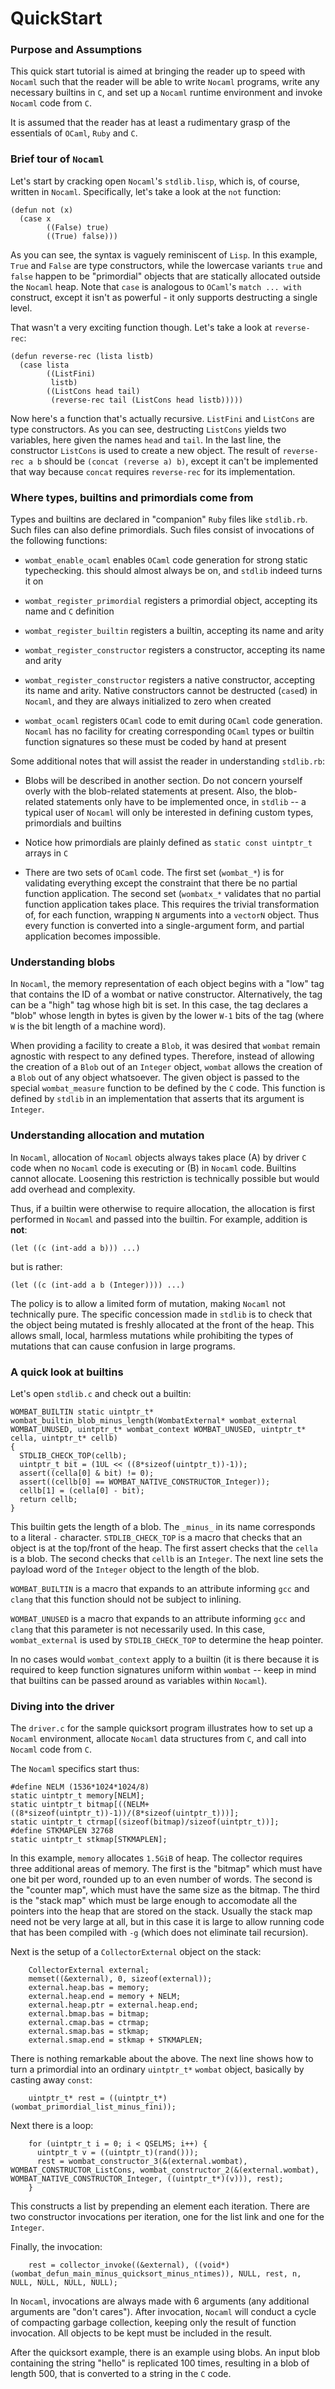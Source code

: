# QuickStart

### Purpose and Assumptions

This quick start tutorial is aimed at bringing the reader up to speed
with `Nocaml` such that the reader will be able to write `Nocaml`
programs, write any necessary builtins in `C`, and set up a `Nocaml`
runtime environment and invoke `Nocaml` code from `C`.

It is assumed that the reader has at least a rudimentary grasp of the
essentials of `OCaml`, `Ruby` and `C`.

### Brief tour of `Nocaml`

Let's start by cracking open `Nocaml`'s `stdlib.lisp`, which is, of
course, written in `Nocaml`. Specifically, let's take a look at the
`not` function:

```
(defun not (x)
  (case x
        ((False) true)
        ((True) false)))
```

As you can see, the syntax is vaguely reminiscent of `Lisp`. In this
example, `True` and `False` are type constructors, while the lowercase
variants `true` and `false` happen to be "primordial" objects that are
statically allocated outside the `Nocaml` heap. Note that `case` is
analogous to `OCaml`'s `match ... with` construct, except it isn't as
powerful - it only supports destructing a single level.

That wasn't a very exciting function though. Let's take a look at
`reverse-rec`:

```
(defun reverse-rec (lista listb)
  (case lista
        ((ListFini)
         listb)
        ((ListCons head tail)
         (reverse-rec tail (ListCons head listb)))))
```

Now here's a function that's actually recursive. `ListFini` and
`ListCons` are type constructors. As you can see, destructing
`ListCons` yields two variables, here given the names `head` and
`tail`. In the last line, the constructor `ListCons` is used to create
a new object. The result of `reverse-rec a b` should be `(concat
(reverse a) b)`, except it can't be implemented that way because
`concat` requires `reverse-rec` for its implementation.

### Where types, builtins and primordials come from

Types and builtins are declared in "companion" `Ruby` files like
`stdlib.rb`. Such files can also define primordials. Such files
consist of invocations of the following functions:

* `wombat_enable_ocaml` enables `OCaml` code generation for strong
  static typechecking. this should almost always be on, and `stdlib`
  indeed turns it on

* `wombat_register_primordial` registers a primordial object,
  accepting its name and `C` definition

* `wombat_register_builtin` registers a builtin, accepting its name
  and arity

* `wombat_register_constructor` registers a constructor, accepting its
  name and arity

* `wombat_register_constructor` registers a native constructor,
  accepting its name and arity. Native constructors cannot be
  destructed (`case`d) in `Nocaml`, and they are always initialized to
  zero when created

* `wombat_ocaml` registers `OCaml` code to emit during `OCaml` code
  generation. `Nocaml` has no facility for creating corresponding
  `OCaml` types or builtin function signatures so these must be coded
  by hand at present

Some additional notes that will assist the reader in understanding
`stdlib.rb`:

* Blobs will be described in another section. Do not concern yourself
  overly with the blob-related statements at present. Also, the
  blob-related statements only have to be implemented once, in
  `stdlib` -- a typical user of `Nocaml` will only be interested in
  defining custom types, primordials and builtins

* Notice how primordials are plainly defined as `static const
  uintptr_t` arrays in `C`

* There are two sets of `OCaml` code. The first set (`wombat_*`) is
  for validating everything except the constraint that there be no
  partial function application. The second set (`wombatx_*` validates
  that no partial function application takes place. This requires the
  trivial transformation of, for each function, wrapping `N` arguments
  into a `vectorN` object. Thus every function is converted into a
  single-argument form, and partial application becomes
  impossible.

### Understanding blobs

In `Nocaml`, the memory representation of each object begins with a
"low" tag that contains the ID of a wombat or native
constructor. Alternatively, the tag can be a "high" tag whose high bit
is set. In this case, the tag declares a "blob" whose length in bytes
is given by the lower `W-1` bits of the tag (where `W` is the bit
length of a machine word).

When providing a facility to create a `Blob`, it was desired that
`wombat` remain agnostic with respect to any defined types. Therefore,
instead of allowing the creation of a `Blob` out of an `Integer`
object, `wombat` allows the creation of a `Blob` out of any object
whatsoever. The given object is passed to the special `wombat_measure`
function to be defined by the `C` code. This function is defined by
`stdlib` in an implementation that asserts that its argument is
`Integer`.

### Understanding allocation and mutation

In `Nocaml`, allocation of `Nocaml` objects always takes place (A) by
driver `C` code when no `Nocaml` code is executing or (B) in `Nocaml`
code. Builtins cannot allocate. Loosening this restriction is
technically possible but would add overhead and complexity.

Thus, if a builtin were otherwise to require allocation, the
allocation is first performed in `Nocaml` and passed into the
builtin. For example, addition is **not**:

```
(let ((c (int-add a b))) ...)
```

but is rather:

```
(let ((c (int-add a b (Integer)))) ...)
```

The policy is to allow a limited form of mutation, making `Nocaml` not
technically pure. The specific concession made in `stdlib` is to check
that the object being mutated is freshly allocated at the front of the
heap. This allows small, local, harmless mutations while prohibiting
the types of mutations that can cause confusion in large programs.

### A quick look at builtins

Let's open `stdlib.c` and check out a builtin:

```
WOMBAT_BUILTIN static uintptr_t* wombat_builtin_blob_minus_length(WombatExternal* wombat_external WOMBAT_UNUSED, uintptr_t* wombat_context WOMBAT_UNUSED, uintptr_t* cella, uintptr_t* cellb)
{
  STDLIB_CHECK_TOP(cellb);
  uintptr_t bit = (1UL << ((8*sizeof(uintptr_t))-1));
  assert((cella[0] & bit) != 0);
  assert((cellb[0] == WOMBAT_NATIVE_CONSTRUCTOR_Integer));
  cellb[1] = (cella[0] - bit);
  return cellb;
}
```

This builtin gets the length of a blob. The `_minus_` in its name
corresponds to a literal `-` character. `STDLIB_CHECK_TOP` is a macro
that checks that an object is at the top/front of the heap. The first
assert checks that the `cella` is a blob. The second checks that
`cellb` is an `Integer`. The next line sets the payload word of the
`Integer` object to the length of the blob.

`WOMBAT_BUILTIN` is a macro that expands to an attribute informing
`gcc` and `clang` that this function should not be subject to
inlining.

`WOMBAT_UNUSED` is a macro that expands to an attribute informing
`gcc` and `clang` that this parameter is not necessarily used. In this
case, `wombat_external` is used by `STDLIB_CHECK_TOP` to determine the
heap pointer.

In no cases would `wombat_context` apply to a builtin (it is there
because it is required to keep function signatures uniform within
`wombat` -- keep in mind that builtins can be passed around as
variables within `Nocaml`).

### Diving into the driver

The `driver.c` for the sample quicksort program illustrates how to set
up a `Nocaml` environment, allocate `Nocaml` data structures from `C`,
and call into `Nocaml` code from `C`.

The `Nocaml` specifics start thus:

```
#define NELM (1536*1024*1024/8)
static uintptr_t memory[NELM];
static uintptr_t bitmap[((NELM+((8*sizeof(uintptr_t))-1))/(8*sizeof(uintptr_t)))];
static uintptr_t ctrmap[(sizeof(bitmap)/sizeof(uintptr_t))];
#define STKMAPLEN 32768
static uintptr_t stkmap[STKMAPLEN];
```

In this example, `memory` allocates `1.5GiB` of heap. The collector
requires three additional areas of memory. The first is the "bitmap"
which must have one bit per word, rounded up to an even number of
words. The second is the "counter map", which must have the same size
as the bitmap. The third is the "stack map" which must be large enough
to accomodate all the pointers into the heap that are stored on the
stack. Usually the stack map need not be very large at all, but in
this case it is large to allow running code that has been compiled
with `-g` (which does not eliminate tail recursion).

Next is the setup of a `CollectorExternal` object on the stack:

```
    CollectorExternal external;
    memset((&external), 0, sizeof(external));
    external.heap.bas = memory;
    external.heap.end = memory + NELM;
    external.heap.ptr = external.heap.end;
    external.bmap.bas = bitmap;
    external.cmap.bas = ctrmap;
    external.smap.bas = stkmap;
    external.smap.end = stkmap + STKMAPLEN;
```

There is nothing remarkable about the above. The next line shows how
to turn a primordial into an ordinary `uintptr_t*` `wombat` object,
basically by casting away `const`:

```
    uintptr_t* rest = ((uintptr_t*)(wombat_primordial_list_minus_fini));
```

Next there is a loop:

```
    for (uintptr_t i = 0; i < QSELMS; i++) {
      uintptr_t v = ((uintptr_t)(rand()));
      rest = wombat_constructor_3(&(external.wombat), WOMBAT_CONSTRUCTOR_ListCons, wombat_constructor_2(&(external.wombat), WOMBAT_NATIVE_CONSTRUCTOR_Integer, ((uintptr_t*)(v))), rest);
    }
```

This constructs a list by prepending an element each iteration. There
are two constructor invocations per iteration, one for the list link
and one for the `Integer`.

Finally, the invocation:

```
    rest = collector_invoke((&external), ((void*)(wombat_defun_main_minus_quicksort_minus_ntimes)), NULL, rest, n, NULL, NULL, NULL, NULL);
```

In `Nocaml`, invocations are always made with 6 arguments (any
additional arguments are "don't cares"). After invocation, `Nocaml`
will conduct a cycle of compacting garbage collection, keeping only
the result of function invocation. All objects to be kept must be
included in the result.

After the quicksort example, there is an example using blobs. An input
blob containing the string "hello" is replicated 100 times, resulting
in a blob of length 500, that is converted to a string in the `C`
code.

